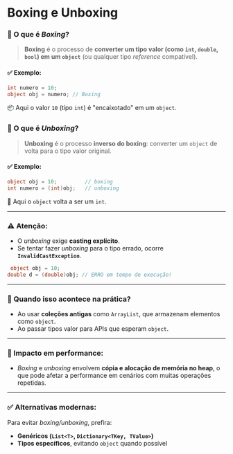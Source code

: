 # Boxing e Unboxing

### 🔹 O que é _Boxing_?

> **Boxing** é o processo de **converter um tipo valor (como `int`, `double`, `bool`) em um `object`** (ou qualquer tipo _reference_ compatível).

#### ✅ Exemplo:

```csharp
int numero = 10;
object obj = numero; // Boxing
```

📦 Aqui o valor `10` (tipo `int`) é "encaixotado" em um `object`.

### 🔹 O que é _Unboxing_?

> **Unboxing** é o processo **inverso do boxing**: converter um `object` de volta para o tipo valor original.

#### ✅ Exemplo:

```csharp
object obj = 10;         // boxing
int numero = (int)obj;   // unboxing
```

🔁 Aqui o `object` volta a ser um `int`.

***

### ⚠️ Atenção:

* O _unboxing_ exige **casting explícito**.
* Se tentar fazer _unboxing_ para o tipo errado, ocorre **`InvalidCastException`**.

```csharp
 object obj = 10;
double d = (double)obj; // ERRO em tempo de execução!
```

***

### 🔸 Quando isso acontece na prática?

* Ao usar **coleções antigas** como `ArrayList`, que armazenam elementos como `object`.
* Ao passar tipos valor para APIs que esperam `object`.

***

### 🔹 Impacto em performance:

* _Boxing_ e _unboxing_ envolvem **cópia e alocação de memória no heap**, o que pode afetar a performance em cenários com muitas operações repetidas.

***

### ✅ Alternativas modernas:

Para evitar _boxing/unboxing_, prefira:

* **Genéricos (`List<T>`, `Dictionary<TKey, TValue>`)**
* **Tipos específicos**, evitando `object` quando possível
